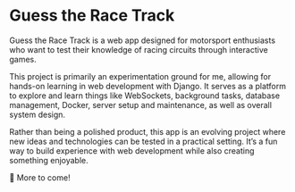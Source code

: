# Guess the Race Track

Guess the Race Track is a web app designed for motorsport enthusiasts who want to test their knowledge of racing circuits through interactive games.

This project is primarily an experimentation ground for me, allowing for hands-on learning in web development with Django. It serves as a platform to explore and learn things like WebSockets, background tasks, database management, Docker, server setup and maintenance, as well as overall system design.

Rather than being a polished product, this app is an evolving project where new ideas and technologies can be tested in a practical setting. It’s a fun way to build experience with web development while also creating something enjoyable.

📌 More to come!
